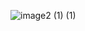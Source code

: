 ![image2 (1) (1)](https://github.com/anaidrdz/anaidrdz.github.io/assets/96506271/2b682411-6288-40c6-a81d-8caa007d443c)

